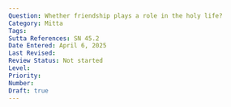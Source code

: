 ```yaml
---
Question: Whether friendship plays a role in the holy life?
Category: Mitta
Tags:
Sutta References: SN 45.2
Date Entered: April 6, 2025
Last Revised:
Review Status: Not started
Level: 
Priority: 
Number: 
Draft: true
---
```

